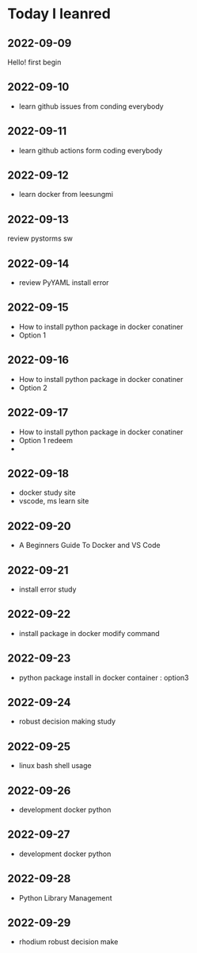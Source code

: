 # Today I leanred

## 2022-09-09
Hello! first begin

## 2022-09-10
* learn github issues from conding everybody

## 2022-09-11
* learn github actions form coding everybody

## 2022-09-12
* learn docker from leesungmi

## 2022-09-13
review pystorms sw

## 2022-09-14
* review PyYAML install error

## 2022-09-15
* How to install python package in docker conatiner
* Option 1

## 2022-09-16
* How to install python package in docker conatiner
* Option 2

## 2022-09-17
* How to install python package in docker conatiner
* Option 1 redeem
* 
## 2022-09-18
* docker study site
* vscode, ms learn site

## 2022-09-20
* A Beginners Guide To Docker and VS Code

## 2022-09-21
* install error study

## 2022-09-22
* install package in docker modify command
## 2022-09-23
* python package install in docker container : option3
## 2022-09-24
* robust decision making study
## 2022-09-25
* linux bash shell usage
## 2022-09-26
* development docker python
## 2022-09-27
* development docker python
## 2022-09-28
* Python Library Management
## 2022-09-29
* rhodium robust decision make
